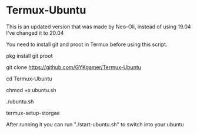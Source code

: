 # Termux-Ubuntu
This is an updated version that was made by Neo-Oli, instead of using 19.04 I've changed it to 20.04

You need to install git and proot in Termux before using this script.

pkg install git proot

git clone https://github.com/GYKgamer/Termux-Ubuntu

cd Termux-Ubuntu

chmod +x ubuntu.sh

./ubuntu.sh

termux-setup-storgae

After running it you can run "./start-ubuntu.sh" to switch into your ubuntu
